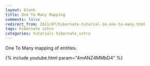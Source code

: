 ```yaml
---           
layout: blank
title: One To Many Mapping
comments: false
redirect_from: 2011/07/hibernate-tutorial-14-one-to-many.html
tags: hibernate intro
categories: tutorials hibernate_intro
---
```


One To Many mapping of entities.

{% include youtube.html param="4mANZ4MMbD4" %}